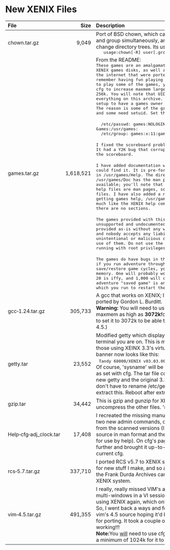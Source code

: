 # New XENIX Files
| File            |        Size | Description        |
|:----------------|------------:|:-------------------|
| chown.tar.gz | 9,049 | Port of BSD chown, which can change owner and group simultaneously, and can recursively change directory trees.  Its usage looks like this:<br/><tt><nobr>&nbsp;&nbsp;&nbsp;usage:chown[-R] user[.group] file ...</nobr></tt> |
| games.tar.gz | 1,618,521 | From the README:<br/><tt>These games are an amalgamation of various XENIX games disks, as well as some items off the internet that were ported by me because I remember having fun playing them.  To be able to play some of the games, you may need to use cfg to increase maxmem larger than the default 256k. You will note that UID 11 and GID 11 own everything on this archive. These games were setup to have a games owner and games group.  The reason is some of the games need setgid and some need setuid. Set them up like this:</tt><br/><br/><tt>&nbsp;&nbsp;/etc/passwd:&nbsp;games:NOLOGIN:11:11:Owner of Games:/usr/games:</tt><br/><nobr><tt>&nbsp;&nbsp;/etc/group:&nbsp;games:<nobr>x:11:games</nobr></nobr></tt><br/><br/><tt>I fixed the scoreboard problem with nethack!  It had a Y2K bug that corrupted the entries in the scoreboard.</tt><br/><br/><tt>I have added documentation where I had it or could find it.  It is pre-formatted and is all in /usr/games/Help.  The directory /usr/games/Doc has the man page source when available; you'll note that not all games' help files are man pages, some are just text files.  I have also added a new command for getting games help, /usr/games/ghelp.  It works much like the XENIX help command does, except there are no sections.</tt><br/><br/><tt>The games provided with this file are unsupported and undocumented.  They are provided as-is without any warranty whatever, and nobody accepts any liability for unintentional or malicious damage caused by use of them.  Do not use the games while running with root privileges.</tt><br/><br/><tt>The games do have bugs in them. For instance, if you run adventure through too many save/restore game cycles, you will run out of memory.  One will probably work, 10 might work, 20 is iffy, and 1,000 will cause problems. (An adventure "saved game" is an executable file which you run to restart the game.)</tt> |
| gcc&#8209;1.24.tar.gz | 305,733 | A gcc that works on XENIX; I believe this was ported by Gordon L. Burditt.<br/><b>Warning:&nbsp;</b>You will need to use cfg and set maxmem as high as <b>3072k</b>for it to work. (I had to set it to 3072k to be able to compile vim 4.5.) |
| getty.tar | 23,552 | Modified getty which displays the name of the terminal you are on.  This is mainly of interest to those using XEINX 3.3's virtual consoles. The banner now looks like this:<br/><nobr>&nbsp;&nbsp;<tt>Tandy 68000/XENIX v03.03.00 (sysname) [ttyc1]</tt></nobr><br/>Of course, 'sysname' will be your system name as set with cfg. The tar file contains BOTH the new getty and the original 3.3 getty, so you don't have to rename /etc/getty before you extract this. Reboot after extracting. |
| gzip.tar | 34,442 | This is gzip and gunzip for XENIX.  Lets you uncompress the other files.  'nuff said. |
| Help&#8209;cfg&#8209;adj_clock.tar | 17,408 | I recreated the missing manual pages for those two new admin commands, cfg and adj_time, from the scanned versions (I wrote new roff source in man format and then formatted them for use by help).  On cfg's page I went a little further and brought it up-to-date with the current cfg. |
| rcs&#8209;5.7.tar.gz | 337,710 | I ported RCS v5.7 to XENIX so that I can use it for new stuff I make, and so all the stuff from the Frank Durda Archives can be looked at on a XENIX system. |
| vim&#8209;4.5.tar.gz | 491,355 | I really, really missed VIM's ability to have multi-windows in a VI session when I started using XENIX again, which only had vanilla vi. So, I went back a ways and found a copy of vim's 4.5 source hoping it'd be close enough for porting.  It took a couple of weeks, but I got it working!!!<br/><b>Note:</b>You <u>will</u> need to use cfg to set maxmem to a minimum of 1024k for it to work. |
